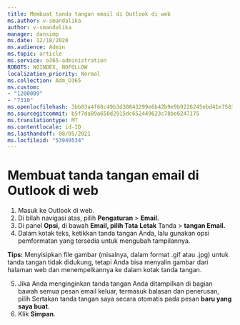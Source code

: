 ```yaml
---
title: Membuat tanda tangan email di Outlook di web
ms.author: v-smandalika
author: v-smandalika
manager: dansimp
ms.date: 12/18/2020
ms.audience: Admin
ms.topic: article
ms.service: o365-administration
ROBOTS: NOINDEX, NOFOLLOW
localization_priority: Normal
ms.collection: Adm_O365
ms.custom:
- "1200009"
- "7310"
ms.openlocfilehash: 3bb83a4f68c49b3d30843299e6b42b9e9b9226245ebd41e75831694b95839c46
ms.sourcegitcommit: b5f7da89a650d2915dc652449623c78be6247175
ms.translationtype: MT
ms.contentlocale: id-ID
ms.lasthandoff: 08/05/2021
ms.locfileid: "53949534"
---
```

# <a name="create-an-email-signature-in-outlook-on-the-web"></a>Membuat tanda tangan email di Outlook di web

1. Masuk ke Outlook di web.
2. Di bilah navigasi atas, pilih **Pengaturan**  >  **Email**.
3. Di panel **Opsi,** di bawah **Email, pilih Tata** **Letak** Tanda  >  **tangan Email.**
4. Dalam kotak teks, ketikkan tanda tangan Anda, lalu gunakan opsi pemformatan yang tersedia untuk mengubah tampilannya.

**Tips:** Menyisipkan file gambar (misalnya, dalam format .gif atau .jpg) untuk tanda tangan tidak didukung, tetapi Anda bisa menyalin gambar dari halaman web dan menempelkannya ke dalam kotak tanda tangan.

5. Jika Anda menginginkan tanda tangan Anda ditampilkan di bagian bawah semua pesan email keluar, termasuk balasan dan penerusan, pilih Sertakan tanda tangan saya secara otomatis pada pesan **baru yang saya buat**.
6. Klik **Simpan**.
